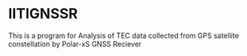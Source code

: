 # IITIGNSSR
This is a program for Analysis of TEC data collected from GPS satellite constellation by Polar-xS GNSS Reciever

